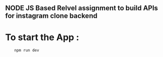 ## NODE JS Based Relvel assignment to build APIs for instagram clone backend

# To start the App :
```npm i
    npm run dev
```